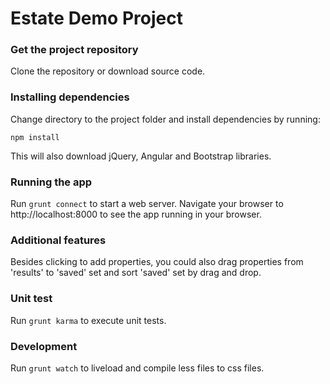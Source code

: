 # Estate Demo Project
<h3>Get the project repository</h3>
Clone the repository or download source code.

<h3>Installing dependencies</h3>

Change directory to the project folder and install dependencies by running:

<code>npm install</code>

This will also download jQuery, Angular and Bootstrap libraries.

<h3>Running the app</h3>

Run <code>grunt connect</code> to start a web server.
Navigate your browser to http://localhost:8000 to see the app running in your browser.

<h3>Additional features</h3>
Besides clicking to add properties, you could also drag properties from 'results' to 'saved' set and sort 'saved' set by drag and drop.

<h3>Unit test</h3>
Run <code>grunt karma</code> to execute unit tests.

<h3>Development</h3>
Run <code>grunt watch</code> to liveload and compile less files to css files.
